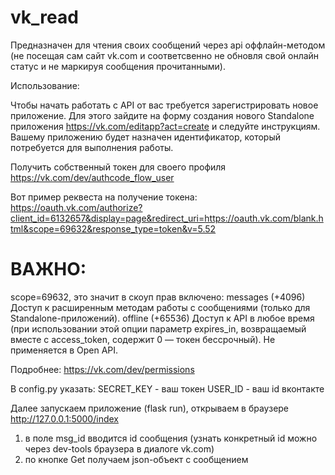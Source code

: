 # vk_read

Предназначен для чтения своих сообщений через api оффлайн-методом (не посещая сам сайт vk.com и соответсвенно не обновля свой онлайн статус и не маркируя сообщения прочитанными).

Использование:

Чтобы начать работать с API от вас требуется зарегистрировать новое приложение. Для этого зайдите на форму создания нового Standalone приложения https://vk.com/editapp?act=create и следуйте инструкциям. Вашему приложению будет назначен идентификатор, который потребуется для выполнения работы.

Получить собственный токен для своего профиля https://vk.com/dev/authcode_flow_user

Вот пример реквеста на получение токена:
https://oauth.vk.com/authorize?client_id=6132657&display=page&redirect_uri=https://oauth.vk.com/blank.html&scope=69632&response_type=token&v=5.52
# ВАЖНО: 
scope=69632, это значит в скоуп прав включено:
messages (+4096)	Доступ к расширенным методам работы с сообщениями (только для Standalone-приложений).
offline 
(+65536)	Доступ к API в любое время (при использовании этой опции параметр expires_in, возвращаемый вместе с access_token, содержит 0 — токен бессрочный). Не применяется в Open API.

Подробнее: https://vk.com/dev/permissions


В config.py указать: 
SECRET_KEY - ваш токен
USER_ID - ваш id вконтакте

Далее запускаем приложение (flask run), открываем в браузере http://127.0.0.1:5000/index
1) в поле msg_id вводится id сообщения (узнать конкретный id можно через dev-tools браузера в диалоге vk.com)
2) по кнопке Get получаем json-объект с сообщением
